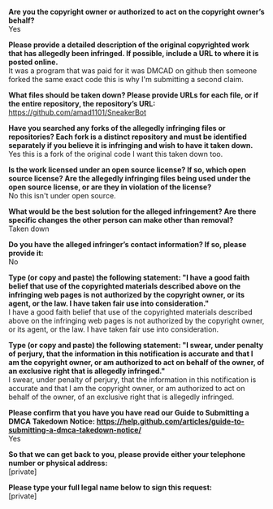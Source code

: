 **Are you the copyright owner or authorized to act on the copyright owner’s behalf?**  
Yes

**Please provide a detailed description of the original copyrighted work that has allegedly been infringed. If possible, include a URL to where it is posted online.**  
It was a program that was paid for it was DMCAD on github then someone forked the same exact code this is why I'm submitting a second claim.

**What files should be taken down? Please provide URLs for each file, or if the entire repository, the repository’s URL:**  
https://github.com/amad1101/SneakerBot

**Have you searched any forks of the allegedly infringing files or repositories? Each fork is a distinct repository and must be identified separately if you believe it is infringing and wish to have it taken down.**    
Yes this is a fork of the original code I want this taken down too.

**Is the work licensed under an open source license? If so, which open source license? Are the allegedly infringing files being used under the open source license, or are they in violation of the license?**  
No this isn't under open source.  

**What would be the best solution for the alleged infringement? Are there specific changes the other person can make other than removal?**  
Taken down

**Do you have the alleged infringer’s contact information? If so, please provide it:**  
No

**Type (or copy and paste) the following statement: "I have a good faith belief that use of the copyrighted materials described above on the infringing web pages is not authorized by the copyright owner, or its agent, or the law. I have taken fair use into consideration."**  
I have a good faith belief that use of the copyrighted materials described above on the infringing web pages is not authorized by the copyright owner, or its agent, or the law. I have taken fair use into consideration.

**Type (or copy and paste) the following statement: "I swear, under penalty of perjury, that the information in this notification is accurate and that I am the copyright owner, or am authorized to act on behalf of the owner, of an exclusive right that is allegedly infringed."**  
I swear, under penalty of perjury, that the information in this notification is accurate and that I am the copyright owner, or am authorized to act on behalf of the owner, of an exclusive right that is allegedly infringed.

**Please confirm that you have you have read our Guide to Submitting a DMCA Takedown Notice: https://help.github.com/articles/guide-to-submitting-a-dmca-takedown-notice/**  
Yes

**So that we can get back to you, please provide either your telephone number or physical address:**  
[private] 

**Please type your full legal name below to sign this request:**  
[private]
